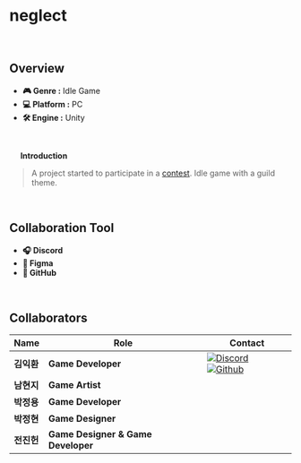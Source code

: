 # neglect
<br>

## Overview
- **🎮 Genre :** Idle Game
- **💻 Platform :** PC
- **🛠 Engine :** Unity
<br>

&nbsp;&nbsp;&nbsp;&nbsp; **Introduction**
> A project started to participate in a [contest](https://mandlemandle.com/promote/ten-minutes-game-contest2). Idle game with a guild theme.</p>
<br>

## Collaboration Tool
- **🎧 Discord** 
- **🎨 Figma**
- **🐙 GitHub** 
<br>

## Collaborators  

| **Name** | **Role** | **Contact** |
|----------|----------|-----------|
| **김익환** | **Game Developer**	| [![Discord](https://img.shields.io/badge/discord-333333.svg?&style=for-the-badge&logo=discord&logoColor=D9E6F2)](https://www.discord.com/users/395463256694587392) [![Github](https://img.shields.io/badge/github-333333.svg?&style=for-the-badge&logo=github&logoColor=D9E6F2)](https://github.com/Kimighwan) |
| **남현지** | **Game Artist** | |
| **박정용** | **Game Developer** | |
| **박정현** | **Game Designer** | |
| **전진헌** | **Game Designer & Game Developer**  | |
